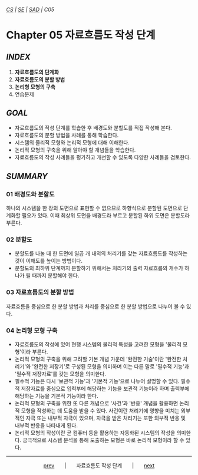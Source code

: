 ###### [*CS*](../../README.md) | [*SE*](../README.md) | [*SAD*](README.md) | *C05*

# Chapter 05 자료흐름도 작성 단계

## *INDEX*

1. **자료흐름도의 단계화** [<img src="https://img.icons8.com/ios/250/000000/circled-up-right-2.png" width="14">](C05-01.md)
2. **자료흐름도의  분할 방법** [<img src="https://img.icons8.com/ios/250/000000/circled-up-right-2.png" width="14">](C05-02.md)
3. **논리형 모형의 구축** [<img src="https://img.icons8.com/ios/250/000000/circled-up-right-2.png" width="14">](C05-03.md)
4. 연습문제 [<img src="https://img.icons8.com/ios/250/000000/circled-up-right-2.png" width="14">](C05-example.md)

## *GOAL*

* 자료흐름도의 작성 단계를 학습한 후 배경도와 분할도를 직접 작성해 본다.
* 자료흐름도의 분할 방법을 사례를 통해 학습한다.
* 시스템의 물리적 모형와 논리적 모형에 대해 이해한다.
* 논리적 모형의 구축을 위해 알아야 할 개념들을 학습한다.
* 자료흐름도의 작성 사례들을 평가하고 개선할 수 있도록 다양한 사례들을 검토한다.

## *SUMMARY*

### 01 배경도와 분할도

하나의 시스템을 한 장의 도면으로 표현할 수 없으므로 하향식으로 분할된 도면으로 단계화할 필요가 있다. 이때 최상위 도면을 배경도라 부르고 분할된 하위 도면은 분할도라 부른다.

### 02 분할도

* 분할도를 나눌 때 한 도면에 일곱 개 내외의 처리기를 갖는 자료흐름도를 작성하는 것이 이해도를 높이는 방법이다.
* 분할도의 최하위 단계까지 분할하기 위해서는 처리기의 출력 자료흐름의 개수가 하나가 될 때까지 분할해야 한다.

### 03 자료흐름도의 분할 방법

자료흐름을 중심으로 한 분할 방법과 처리를 중심으로 한 분할 방법으로 나누어 볼 수 있다.

### 04 논리형 모형 구축

* 자료흐름도의 작성에 있어 현행 시스템의 물리적 특성을 고려한 모형을 '물리적 모형'이라 부른다.
* 논리적 모형의 구축을 위해 고려할 기본 개념 가운데 '완전한 기술'이란 '완전한 처리기'와 '완전한 저장기'로 구성된 모형을 의미하며 이는 다른 말로 '필수적 기능'과 '필수적 저장자료'를 갖는 모형을 의미한다.
* 필수적 기능은 다시 '보관적 기능'과 '기본적 기능'으로 나누어 설명할 수 있다. 필수적 저장자료를 중심으로 입력부에 해당하는 기능을 보관적 기능이라 하며 출력부에 해당하는 기능을 기본적 기능이라 한다.
* 논리적 모형의 구축을 위한 또 다른 개념으로 '사건'과 '반응' 개념을 활용하면 논리적 모형을 작성하는 데 도움을 받을 수 있다. 사건이란 처리기에 영향을 미치는 외부적인 자극 또는 내부적 자극이 있으며, 자극을 받은 처리기는 또한 외부적 반응 및 내부적 반응을 나타내게 된다.
* 논리적 모형의 작성이란 곧 컴퓨터 등을 활용하는 자동화된 시스템의 작성을 의미한다. 궁극적으로 시스템 분석을 통해 도출하는 모형은 바로 논리적 모형이라 할 수 있다.

---

<p align="center">
    <a href="C04-00.md">prev</a>
    &nbsp; &nbsp; &nbsp; | &nbsp; &nbsp; &nbsp;
    자료흐름도 작성 단계
    &nbsp; &nbsp; &nbsp; | &nbsp; &nbsp; &nbsp;
    <a href="C05-01.md">next</a>
</p>
